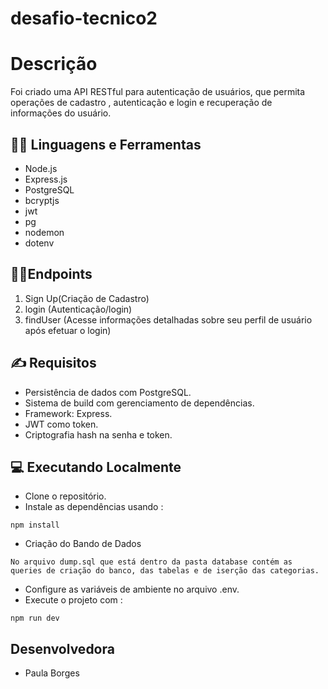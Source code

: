 # desafio-tecnico2
# Descrição
Foi criado uma API RESTful para autenticação de usuários, que permita operações de cadastro , autenticação e login e recuperação de informações do usuário. 

## :man_mechanic: Linguagens e Ferramentas
- Node.js<br>
- Express.js<br>
- PostgreSQL<br>
- bcryptjs<br>
- jwt<br>
- pg<br>
- nodemon<br>
- dotenv<br>


## :sassy_man:Endpoints
1. Sign Up(Criação de Cadastro)
2. login (Autenticação/login)
3. findUser (Acesse informações detalhadas sobre seu perfil de usuário após efetuar o login)

## :writing_hand: Requisitos 
- Persistência de dados com PostgreSQL.<br>
- Sistema de build com gerenciamento de dependências.<br>
- Framework: Express.<br>
- JWT como token.<br>
- Criptografia hash na senha e token.<br>
  
## :computer: Executando Localmente<br>
- Clone o repositório.<br>
- Instale as dependências usando :
```shell 
npm install
````
- Criação do Bando de Dados
```shell
No arquivo dump.sql que está dentro da pasta database contém as queries de criação do banco, das tabelas e de iserção das categorias.
````
- Configure as variáveis de ambiente no arquivo .env.<br>
- Execute o projeto com :
```shell
npm run dev
````

## Desenvolvedora
- Paula Borges
